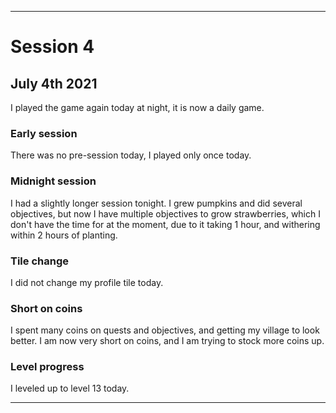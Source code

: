 
***

# Session 4

## July 4th 2021

I played the game again today at night, it is now a daily game.

### Early session

There was no pre-session today, I played only once today.

### Midnight session

I had a slightly longer session tonight. I grew pumpkins and did several objectives, but now I have multiple objectives to grow strawberries, which I don't have the time for at the moment, due to it taking 1 hour, and withering within 2 hours of planting.

### Tile change

I did not change my profile tile today.

### Short on coins

I spent many coins on quests and objectives, and getting my village to look better. I am now very short on coins, and I am trying to stock more coins up.

### Level progress

I leveled up to level 13 today.

***
